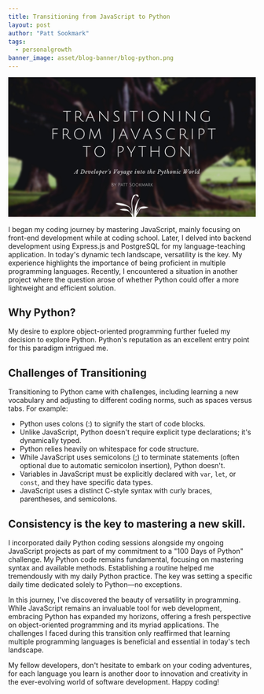 ```yaml
---
title: Transitioning from JavaScript to Python
layout: post
author: "Patt Sookmark"
tags:
  - personalgrowth
banner_image: asset/blog-banner/blog-python.png
---
```


<img class="blog-banner" src="/asset/blog-banner/blog-python.png" alt="blog-console" />

I began my coding journey by mastering JavaScript, mainly focusing on front-end development while at coding school. Later, I delved into backend development using Express.js and PostgreSQL for my language-teaching application.
In today's dynamic tech landscape, versatility is the key. My experience highlights the importance of being proficient in multiple programming languages. Recently, I encountered a situation in another project where the question arose of whether Python could offer a more lightweight and efficient solution.

## Why Python?

My desire to explore object-oriented programming further fueled my decision to explore Python. Python's reputation as an excellent entry point for this paradigm intrigued me.

## Challenges of Transitioning

Transitioning to Python came with challenges, including learning a new vocabulary and adjusting to different coding norms, such as spaces versus tabs. For example:

- Python uses colons (:) to signify the start of code blocks.
- Unlike JavaScript, Python doesn't require explicit type declarations; it's dynamically typed.
- Python relies heavily on whitespace for code structure.
- While JavaScript uses semicolons (;) to terminate statements (often optional due to automatic semicolon insertion), Python doesn't.
- Variables in JavaScript must be explicitly declared with `var`, `let`, or `const`, and they have specific data types.
- JavaScript uses a distinct C-style syntax with curly braces, parentheses, and semicolons.

## Consistency is the key to mastering a new skill.

I incorporated daily Python coding sessions alongside my ongoing JavaScript projects as part of my commitment to a "100 Days of Python" challenge. My Python code remains fundamental, focusing on mastering syntax and available methods. Establishing a routine helped me tremendously with my daily Python practice. The key was setting a specific daily time dedicated solely to Python—no exceptions.

In this journey, I've discovered the beauty of versatility in programming. While JavaScript remains an invaluable tool for web development, embracing Python has expanded my horizons, offering a fresh perspective on object-oriented programming and its myriad applications. The challenges I faced during this transition only reaffirmed that learning multiple programming languages is beneficial and essential in today's tech landscape.

My fellow developers, don't hesitate to embark on your coding adventures, for each language you learn is another door to innovation and creativity in the ever-evolving world of software development. Happy coding!
